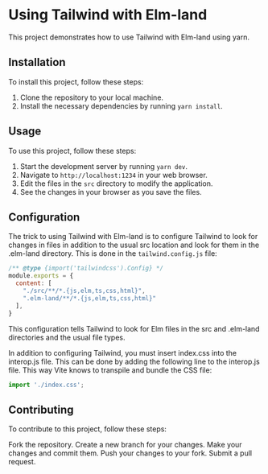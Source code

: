 # Using Tailwind with Elm-land

This project demonstrates how to use Tailwind with Elm-land using yarn.

## Installation

To install this project, follow these steps:

1. Clone the repository to your local machine.
2. Install the necessary dependencies by running `yarn install`.

## Usage

To use this project, follow these steps:

1. Start the development server by running `yarn dev`.
2. Navigate to `http://localhost:1234` in your web browser.
3. Edit the files in the `src` directory to modify the application.
4. See the changes in your browser as you save the files.

## Configuration

The trick to using Tailwind with Elm-land is to configure Tailwind to look for changes in files in addition to the usual src location and look for them in the .elm-land directory. This is done in the `tailwind.config.js` file:

```javascript
/** @type {import('tailwindcss').Config} */
module.exports = {
  content: [
    "./src/**/*.{js,elm,ts,css,html}",
    ".elm-land/**/*.{js,elm,ts,css,html}"
  ],
}
```

This configuration tells Tailwind to look for Elm files in the src and .elm-land directories and the usual file types.

In addition to configuring Tailwind, you must insert index.css into the interop.js file. This can be done by adding the following line to the interop.js file. This way Vite knows to transpile and bundle the CSS file:

```javascript
import './index.css';

```

## Contributing
To contribute to this project, follow these steps:

Fork the repository.
Create a new branch for your changes.
Make your changes and commit them.
Push your changes to your fork.
Submit a pull request.
